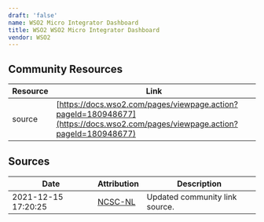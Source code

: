 ```yaml
---
draft: 'false'
name: WSO2 Micro Integrator Dashboard
title: WSO2 WSO2 Micro Integrator Dashboard
vendor: WSO2
---
```



## Community Resources
| Resource | Link |
| --- | --- |
| source | [https://docs.wso2.com/pages/viewpage.action?pageId=180948677](https://docs.wso2.com/pages/viewpage.action?pageId=180948677) |


## Sources
| Date | Attribution | Description |
| --- | --- | --- |
| 2021-12-15 17:20:25 | [NCSC-NL](https://github.com/NCSC-NL/log4shell/blob/main/software/README.md) | Updated community link source.  |

